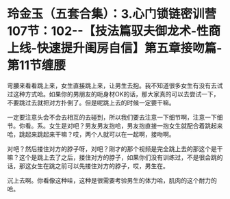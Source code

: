 # 玲金玉（五套合集）：3.心门锁链密训营 107节：102--【技法篇驭夫御龙术-性商上线-快速提升闺房自信】第五章接吻篇-第11节缠腰

弯腰来看看跳上来，女生直接跳上来，让男生去抱。我不知道很多女生有没有去试过这种方式哈。如果你的男朋友的呃身材OK的话，那大家真的可以去尝试一下，不要跳过去就把对方扑倒了。但是呢跳上去的时候一定要干嘛。

一定要注意头会不会去相互的去碰到，所以我们要去注意一下细节啊，注意一下细节。你看。系。女生是对吧？男友男友抱哈，男友抱直接一抱女生就配合着跳起来哈，跳起来跳起来干嘛？哎，两个人就可以在一起啊，接吻啊。

对吧？然后搂住对方的脖子呀，对吧？刚才的那个视频是完全跳上去的那这个是干嘛？这个是跳上去了之后，搂住对方的脖子，如果你们没有训练过，不是很会跳的话，那这女生在跳之前可以先搂住对方的脖子，哎，男生在。

沉上去啊。你看像这种哇，这种是很需要考验男生的体力哈，肌肉的这个耐力的哈。